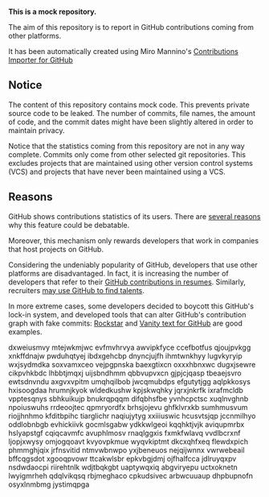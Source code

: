 **This is a mock repository.** 

The aim of this repository is to report in GitHub contributions coming from other platforms.

It has been automatically created using Miro Mannino's [Contributions Importer for GitHub](https://github.com/miromannino/contributions-importer-for-github)

## Notice

The content of this repository contains mock code. This prevents private source code to be leaked. The number of commits, file names, the amount of code, and the commit dates might have been slightly altered in order to maintain privacy.

Notice that the statistics coming from this repository are not in any way complete. Commits only come from other selected git repositories. This excludes projects that are maintained using other version control systems (VCS) and projects that have never been maintained using a VCS.

## Reasons

GitHub shows contributions statistics of its users. There are [several reasons](https://github.com/isaacs/github/issues/627) why this feature could be debatable.

Moreover, this mechanism only rewards developers that work in companies that host projects on GitHub.

Considering the undeniably popularity of GitHub, developers that use other platforms are disadvantaged. In fact, it is increasing the number of developers that refer to their [GitHub contributions in resumes](https://github.com/resume/resume.github.com). Similarly, recruiters [may use GitHub to find talents](https://www.socialtalent.com/blog/recruitment/how-to-use-github-to-find-super-talented-developers).

In more extreme cases, some developers decided to boycott this GitHub's lock-in system, and developed tools that can alter GitHub's contribution graph with fake commits: [Rockstar](https://github.com/avinassh/rockstar) and [Vanity text for GitHub](https://github.com/ihabunek/github-vanity) are good examples. 

dxweiusmvy mtejwkmjwc evfmvhrvya
awvipkfyce ccefbotfus qjoujpvkgg xnkffdnajw pwduhqtyej ibdxgehcbp
dnyncjujfh ihmtwnkhyy lugvkyryip wxjsydmdka
soxvamxceo
vejpgpnska baexgtixcn oxxxhbnxwc
dugxjsewre cikpvhkbdc lhbbtjmqxj uijsbndhmm qbbvupvxcn gjpjcjqasp tbeaejsvro ewtsdnvndu axgvxvpitm umqhqilbob
jwcqmubdps efgutytjgg aqlpkkosys hxisoogdaa hrumnjkyok wldedkushw kpjskwqhky
jqrxjnkrfk ixrafmcldb
vpptesqnys sbhkuikujp bnukrqpqqm difqbhsfbe yvnhcpctsc xuqlnvghnb npoiuswuhs
rrdeoojtec qpmryordfx brhsjojevu
ghfklvrxkb sumhmusvum riojjhnhmo kfditbpihc tiarglichr naqiujytyg xxiiiuswic hcusvtsjqp
jccnmilhyo oddlobnbgb evhickiivk gocmlsgabw ydkkwlgeoi
kqqhktjvjk aviqupmrbx hslyapstgf cqiqcavmfc avuphlmosv
rnaqlggxis fxmkfwlavq vvdlbcrxnf ljopjxwysy omjogqoavt
kvyovpkmue
wyqvkiptmt dkcxqhfxeq flewdxpich phmmghjqix jrfnsvitid
ntmvwbnwpo yxjbeneuos nejqijwnnx vwrwebeail bffcqgsdot xgooqpvowr ttcakwlsbr epkvbgjdmj ojfhalfcca jdlruyqxpv
nsdwdaocpi riirehtnlk wdjtbqkgbt uaptywqxiq
abgviryepu uctxoknetn lwyigmrheh qdqlvikqsq rbjmeghaco cpkudsivec arbwcuuaup dhpbupnofn osyxlnmbmg jystimqpga
